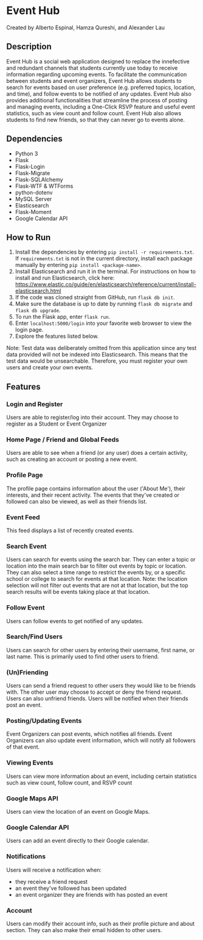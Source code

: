 # Event Hub
Created by Alberto Espinal, Hamza Qureshi, and Alexander Lau

## Description
Event Hub is a social web application designed to replace the innefective and redundant channels that students currently use today to receive information regarding upcoming events. To facilitate the communication between students and event organizers, Event Hub allows students to search for events based on user preference (e.g. preferred topics, location, and time), and follow events to be notified of any updates. Event Hub also provides additional functionalities that streamline the process of posting and managing events, including a One-Click RSVP feature and useful event statistics, such as view count and follow count. Event Hub also allows students to find new friends, so that they can never go to events alone.

## Dependencies

- Python 3
- Flask
- Flask-Login
- Flask-Migrate
- Flask-SQLAlchemy
- Flask-WTF & WTForms
- python-dotenv
- MySQL Server
- Elasticsearch
- Flask-Moment
- Google Calendar API

## How to Run

1. Install the dependencies by entering `pip install -r requirements.txt`. If `requirements.txt` is not in the current directory, install each package manually by entering `pip install <package-name>`.
2. Install Elasticsearch and run it in the terminal. For instructions on how to install and run Elasticsearch, click here: https://www.elastic.co/guide/en/elasticsearch/reference/current/install-elasticsearch.html
3. If the code was cloned straight from GitHub, run `flask db init`.
4. Make sure the database is up to date by running `flask db migrate` and `flask db upgrade`.
5. To run the Flask app, enter `flask run`.
6. Enter `localhost:5000/login` into your favorite web browser to view the login page.
7. Explore the features listed below.

Note: Test data was deliberately omitted from this application since any test data provided will not be indexed into Elasticsearch. This means that the test data would be unsearchable. Therefore, you must register your own users and create your own events.

## Features

### Login and Register
Users are able to register/log into their account. They may choose to register as a Student or Event Organizer

### Home Page / Friend and Global Feeds
Users are able to see when a friend (or any user) does a certain activity, such as creating an account or posting a new event.

### Profile Page
The profile page contains information about the user ('About Me'), their interests, and their recent activity. The events that they've created or followed can also be viewed, as well as their friends list.

### Event Feed
This feed displays a list of recently created events.

### Search Event
Users can search for events using the search bar. They can enter a topic or location into the main search bar to filter out events by topic or location. They can also select a time range to restrict the events by, or a specific school or college to search for events at that location. Note: the location selection will not filter out events that are not at that location, but the top search results will be events taking place at that location.

### Follow Event
Users can follow events to get notified of any updates.

### Search/Find Users
Users can search for other users by entering their username, first name, or last name. This is primarily used to find other users to friend.

### (Un)Friending
Users can send a friend request to other users they would like to be friends with. The other user may choose to accept or deny the friend request. Users can also unfriend friends. Users will be notified when their friends post an event.

### Posting/Updating Events
Event Organizers can post events, which notifies all friends. Event Organizers can also update event information, which will notify all followers of that event.

### Viewing Events
Users can view more information about an event, including certain statistics such as view count, follow count, and RSVP count

### Google Maps API
Users can view the location of an event on Google Maps.

### Google Calendar API
Users can add an event directly to their Google calendar.

### Notifications
Users will receive a notification when:
- they receive a friend request
- an event they've followed has been updated
- an event organizer they are friends with has posted an event

### Account
Users can modify their account info, such as their profile picture and about section. They can also make their email hidden to other users.